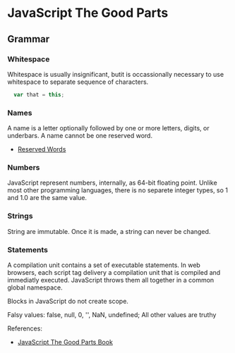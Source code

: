 JavaScript The Good Parts
==============================
## Grammar

### Whitespace
Whitespace is usually insignificant, butit is occassionally necessary to use whitespace to separate sequence of characters.

```js
  var that = this;
```
### Names
A name is a letter optionally followed by one or more letters, digits, or underbars. A name cannot be one reserved word.
* [Reserved Words](https://developer.mozilla.org/en-US/docs/Web/JavaScript/Reference/Lexical_grammar#Keywords)

### Numbers
JavaScript represent numbers, internally, as 64-bit floating point. Unlike most other programming languages, there is no separete integer types, so 1 and 1.0 are the same value.

### Strings
String are immutable. Once it is made, a string can never be changed.

### Statements
A compilation unit contains a set of executable statements. In web browsers, each script tag delivery a compilation unit that is compiled and immediatly executed. JavaScript throws them all together in a common global namespace.

Blocks in JavaScript do not create scope.

Falsy values: false, null, 0, '', NaN, undefined; All other values are truthy

References:
* [JavaScript The Good Parts Book](http://shop.oreilly.com/product/9780596517748.do)